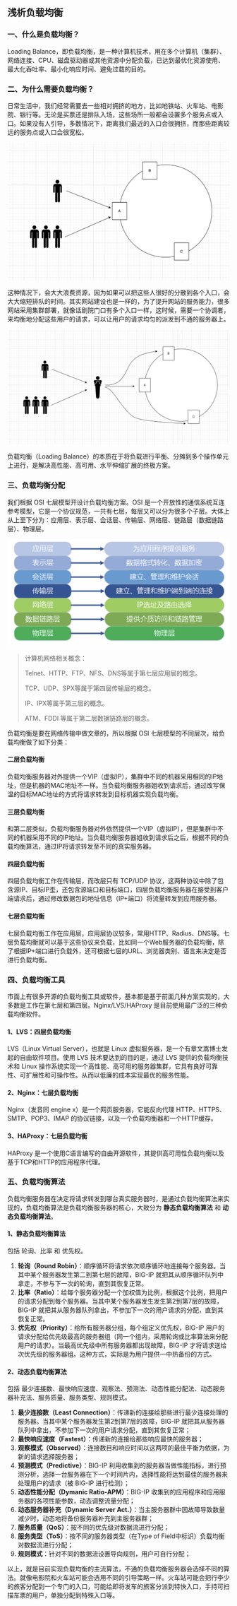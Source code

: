 ## 浅析负载均衡

### 一、什么是负载均衡？

Loading Balance，即负载均衡，是一种计算机技术，用在多个计算机（集群）、网络连接、CPU、磁盘驱动器或其他资源中分配负载，已达到最优化资源使用、最大化吞吐率、最小化响应时间、避免过载的目的。

### 二、为什么需要负载均衡？

日常生活中，我们经常需要去一些相对拥挤的地方，比如地铁站、火车站、电影院、银行等。无论是买票还是排队入场，这些场所一般都会设置多个服务点或入口。如果没有人引导，多数情况下，距离我们最近的入口会很拥挤，而那些距离较远的服务点或入口会很宽松。

![2022.11.28-1-2.1](Images/2022.11.28-1-2.1.png)

这种情况下，会大大浪费资源，因为如果可以把这些人很好的分散到各个入口，会大大缩短排队的时间。其实网站建设也是一样的，为了提升网站的服务能力，很多网站采用集群部署，就像话剧院门口有多个入口一样，这时候，需要一个协调者，来均衡地分配这些用户的请求，可以让用户的请求均匀的派发到不通的服务器上。

![2022.11.28-1-2.2](Images/2022.11.28-1-2.2.png)

负载均衡（Loading Balance）的本质在于将负载进行平衡、分摊到多个操作单元上进行，是解决高性能、高可用、水平伸缩扩展的终极方案。

### 三、负载均衡分配

我们根据 OSI 七层模型开设计负载均衡方案。OSI 是一个开放性的通信系统互连参考模型，它是一个协议规范，一共有七层，每层又可以分为很多个子层。大体上从上至下分为：应用层、表示层、会话层、传输层、网络层、链路层（数据链路层）、物理层。

![2022.11.28-1-2.3](Images/2022.11.28-1-2.3.png)

>计算机网络相关概念：
>
>Telnet、HTTP、FTP、NFS、DNS等属于第七层应用层的概念。
>
>TCP、UDP、SPX等属于第四层传输层的概念。
>
>IP、IPX等属于第三层的概念。
>
>ATM、FDDI 等属于第二层数据链路层的概念。

负载均衡是要在网络传输中做文章的，所以根据 OSI 七层模型的不同层次，给负载均衡做了如下分类：

#### 二层负载均衡

负载均衡服务器对外提供一个VIP（虚拟IP），集群中不同的机器采用相同的IP地址，但是机器的MAC地址不一样。当负载均衡服务器姐收到请求后，通过改写保温的目标MAC地址的方式将请求转发到目标机器实现负载均衡。

#### 三层负载均衡

和第二层类似，负载均衡服务器对外依然提供一个VIP（虚拟IP），但是集群中不同的机器采用不同的IP地址。当负载均衡服务器姐收到请求后之后，根据不同的负载均衡算法，通过IP将请求转发至不同的真实服务器。

#### 四层负载均衡

四层负载均衡工作在传输层，而改层只有 TCP/UDP 协议，这两种协议中除了包含源IP、目标IP歪，还包含源端口和目标端口，四层负载均衡服务器在接受到客户端请求后，通过修改数据包的地址信息（IP+端口）将流量转发到应用服务器。

#### 七层负载均衡

七层负载均衡工作在应用层，应用层协议较多，常用HTTP、Radius、DNS等。七层负载均衡就可以基于这些协议来负载，比如同一个Web服务器的负载均衡，除了根据IP+端口进行负载外，还可根据七层的URL、浏览器类别、语言来决定是否进行负载均衡。

### 四、负载均衡工具

市面上有很多开源的负载均衡工具或软件，基本都是基于前面几种方案实现的，大多数是工作在第七层和第四层。Nginx/LVS/HAProxy 是目前使用最广泛的三种负载均衡软件。

#### 1、LVS：四层负载均衡

LVS（Linux Virtual Server），也就是 Linux 虚拟服务器，是一个有章文嵩博士发起的自由软件项目。使用 LVS 技术要达到的目的是，通过 LVS 提供的负载均衡技术和 Linux 操作系统实现一个高性能、高可用的服务器集群，它具有良好可靠性、可扩展性和可操作性。从而以低廉的成本实现最优的服务性能。

#### 2、Nginx：七层负载均衡

Nginx（发音同 engine x）是一个网页服务器，它能反向代理 HTTP、HTTPS、SMTP、POP3、IMAP 的协议链接，以及一个负载均衡器和一个HTTP缓存。

#### 3、HAProxy：七层负载均衡

HAProxy 是一个使用C语言编写的自由开源软件，其提供高可用性负载均衡以及基于TCP和HTTP的应用程序代理。

### 五、负载均衡算法

负载均衡服务器在决定将请求转发到哪台真实服务器时，是通过负载均衡算法来实现的，负载均衡算法是负载均衡服务器的核心，大致分为 **静态负载均衡算法** 和 **动态负载均衡算法**。

#### 1、静态负载均衡算法

包括 轮询、比率 和 优先权。

1. **轮询（Round Robin）**：顺序循环将请求依次顺序循环地连接每个服务器。当其中某个服务器发生第二到第七层的故障，BIG-IP 就把其从顺序循环队列中拿走，不参与下一次的轮询，直到其恢复正常。
2. **比率（Ratio）**：给每个服务器分配一个加权值为比例，根据这个比例，把用户的请求分配到每个服务器。当其中某个服务器发生发生第2到第7层的故障，BIG-IP 就把其从服务器队列拿出，不参加下一次的用户请求的分配，直到其恢复正常。
3. **优先权（Priority）**：给所有服务器分组，每个组定义优先权，BIG-IP 用户的请求分配给优先级最高的服务器组（同一个组内，采用轮询或比率算法来分配用户的请求）。当最高优先级中所有服务器都出现故障，BIG-IP 才将请求送给次优先级的服务器组。这种方式，实际是为用户提供一中热备份的方式。

#### 2、动态负载均衡算法

包括 最少连接数、最快响应速度、观察法、预测法、动态性能分配法、动态服务器补充法、服务质量、服务类型、规则模式。

1. **最少连接数（Least Connection）**：传递新的连接给那些进行最少连接处理的服务器。当其中某个服务器发生第2到第7层的故障，BIG-IP 就把其从服务器队列中拿出，不参加下一次的用户请求分配，直到其恢复正常；
2. **最快响应速度（Fastest）**：传递新的连接给那些响应最快的服务器；
3. **观察模式（Observed）**：连接数目和响应时间以这两项的最佳平衡为依据，为新的请求选择服务器；
4. **预测模式（Predictive）**：BIG-IP 利用收集到的服务器当做性能指标，进行预测分析，选择一台服务器在下一个时间片内，选择性能将达到最佳的服务器来处理用户的请求（被 BIG-IP 进行检测）；
5. **动态性能分配（Dymanic Ratio-APM）**：BIG-IP 收集到的应用程序和应用服务器的各项性能参数，动态调整流量分配；
6. **动态服务器补充（Dynamic Server Act.）**：当主服务器群中因故障导致数量减少时，动态地将备份服务器补充到主服务器群；
7. **服务质量（QoS）**：按不同的优先级对数据流进行分配；
8. **服务类型（ToS）**：按不同的服务器类型（在Type of Field中标识）负载均衡对数据流进行分配；
8. **规则模式**：针对不同的数据流设置导向规则，用户可自行分配；

以上，就是目前实现负载均衡的主流算法，不通的负载均衡服务器会选择不同的算法。就像电影院和火车站可能会选用不同的引导策略一样。火车站可能会把行李少的旅客分配到一个专门的入口，可能给即将发车的旅客分派到特快入口，手持可扫描车票的用户，单独分配到特殊入口等。















